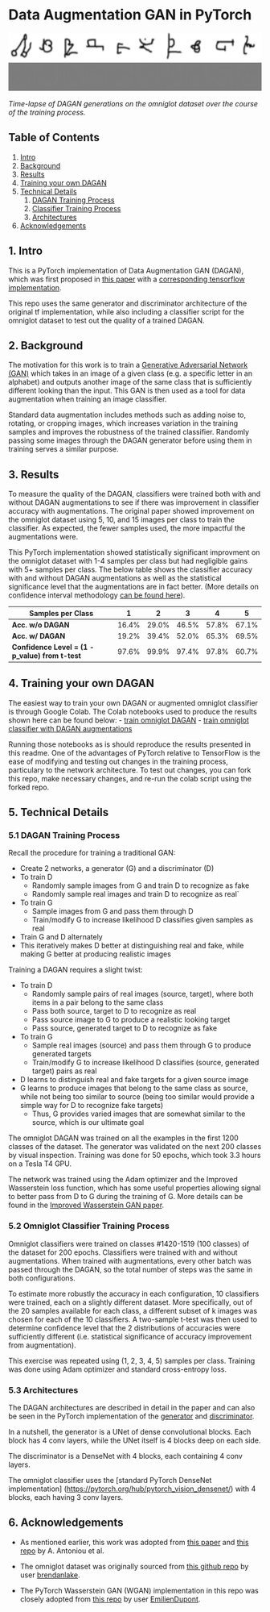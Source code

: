 # Data Augmentation GAN in PyTorch

<img src="resources/dagan_tracking_images.png" width=560 height=56/>
<img src="resources/dagan_training_progress.gif" width=560 height=56/>

<i>Time-lapse of DAGAN generations on the omniglot dataset over the course of the training process.</i>


## Table of Contents
1. [Intro](#intro)
2. [Background](#background)
3. [Results](#results)
4. [Training your own DAGAN](#train)
5. [Technical Details](#details)
	1. [DAGAN Training Process](#dagan_train)
	2. [Classifier Training Process](#classifier_train)
	3. [Architectures](#architectures)
6. [Acknowledgements](#acknowledgements)

## 1. Intro <a name="intro"></a>

This is a PyTorch implementation of Data Augmentation GAN (DAGAN), which was first proposed in [this paper](https://arxiv.org/abs/1711.04340) with a [corresponding tensorflow implementation](https://github.com/AntreasAntoniou/DAGAN).

This repo uses the same generator and discriminator architecture of the original tf implementation, while also including a classifier script for the omniglot dataset to test out the quality of a trained DAGAN.

## 2. Background <a name="background"></a>

The motivation for this work is to train a [Generative Adversarial Network (GAN)](https://en.wikipedia.org/wiki/Generative_adversarial_network) which takes in an image of a given class (e.g. a specific letter in an alphabet) and outputs another image of the same class that is sufficiently different looking than the input. This GAN is then used as a tool for data augmentation when training an image classifier.

Standard data augmentation includes methods such as adding noise to, rotating, or cropping images, which increases variation in the training samples and improves the robustness of the trained classifier. Randomly passing some images through the DAGAN generator before using them in training serves a similar purpose.

## 3. Results <a name="results"></a>

To measure the quality of the DAGAN, classifiers were trained both with and without DAGAN augmentations to see if there was improvement in classifier accuracy with augmentations. The original paper showed improvement on the omniglot dataset using 5, 10, and 15 images per class to train the classifier. As expected, the fewer samples used, the more impactful the augmentations were.

This PyTorch implementation showed statistically significant improvment on the omniglot dataset with 1-4 samples per class but had negligible gains with 5+ samples per class. The below table shows the classifier accuracy with and without DAGAN augmentations as well as the statistical significance level that the augmentations are in fact better. (More details on confidence interval methodology [can be found here](#classifier_train)).


| Samples per Class                            | 1     | 2     | 3     | 4     | 5     |
|----------------------------------------------|-------|-------|-------|-------|-------|
| <b>Acc. w/o DAGAN</b>                               | 16.4% | 29.0% | 46.5% | 57.8% | 67.1% |
| <b>Acc. w/ DAGAN</b>                                | 19.2% | 39.4% | 52.0% | 65.3% | 69.5% |
| <b>Confidence Level = (1 - p_value) from t-test</b> | 97.6% | 99.9% | 97.4% | 97.8% | 60.7% |


## 4. Training your own DAGAN <a name="train"></a>

The easiest way to train your own DAGAN or augmented omniglot classifier is through Google Colab. The Colab notebooks used to produce the results shown here can be found below:
	- [train omniglot DAGAN](https://colab.research.google.com/drive/1U-twOEiguyIgiL6h9H6130tF-O_g-b-u)
	- [train omniglot classifier with DAGAN augmentations](https://colab.research.google.com/drive/1oJggcS6-3x_chbEfahSJCsy19kWBxWeE)

Running those notebooks as is should reproduce the results presented in this readme. One of the advantages of PyTorch relative to TensorFlow is the ease of modifying and testing out changes in the training process, particulary to the network architecture. To test out changes, you can fork this repo, make necessary changes, and re-run the colab script using the forked repo.

## 5. Technical Details <a name="details"></a>

### 5.1 DAGAN Training Process <a name="dagan_train"></a>
Recall the procedure for training a traditional GAN:
  - Create 2 networks, a generator (G) and a discriminator (D)
  - To train D
    - Randomly sample images from G and train D to recognize as fake
    - Randomly sample real images and train D to recognize as real`
  - To train G
    - Sample images from G and pass them through D
    - Train/modify G to increase likelihood D classifies given samples as real
  - Train G and D alternately
  - This iteratively makes D better at distinguishing real and fake, while making G better at producing realistic images

Training a DAGAN requires a slight twist:
  - To train D
    - Randomly sample pairs of real images (source, target), where both items in a pair belong to the same class
    - Pass both source, target to D to recognize as real
    - Pass source image to G to produce a realistic looking target
    - Pass source, generated target to D to recognize as fake
  - To train G
    - Sample real images (source) and pass them through G to produce generated targets
    - Train/modify G to increase likelihood D classifies (source, generated target) pairs as real
  - D learns to distinguish real and fake targets for a given source image
  - G learns to produce images that belong to the same class as source, while not being too similar to source (being too similar would provide a simple way for D to recognize fake targets)
	- Thus, G provides varied images that are somewhat similar to the source, which is our ultimate goal

The omniglot DAGAN was trained on all the examples in the first 1200 classes of the dataset. The generator was validated on the next 200 classes by visual inspection. Training was done for 50 epochs, which took 3.3 hours on a Tesla T4 GPU.

The network was trained using the Adam optimizer and the Improved Wasserstein loss function, which has some useful properties allowing signal to better pass from D to G during the training of G. More details can be found in the [Improved Wasserstein GAN paper](https://arxiv.org/abs/1704.00028).

### 5.2 Omniglot Classifier Training Process <a name="classifier_train"></a>

Omniglot classifiers were trained on classes #1420-1519 (100 classes) of the dataset for 200 epochs. Classifiers were trained with and without augmentations. When trained with augmentations, every other batch was passed through the DAGAN, so the total number of steps was the same in both configurations.

To estimate more robustly the accuracy in each configuration, 10 classifiers were trained, each on a slightly different dataset. More specifically, out of the 20 samples available for each class, a different subset of k images was chosen for each of the 10 classifiers. A two-sample t-test was then used to determine confidence level that the 2 distributions of accuracies were sufficiently different (i.e. statistical significance of accuracy improvement from augmentation).

This exercise was repeated using (1, 2, 3, 4, 5) samples per class. Training was done using Adam optimizer and standard cross-entropy loss.

### 5.3 Architectures <a name="architectures"></a>

The DAGAN architectures are described in detail in the paper and can also be seen in the PyTorch implementation of the [generator](https://github.com/amurthy1/dagan_torch/blob/master/generator.py) and [discriminator](https://github.com/amurthy1/dagan_torch/blob/master/discriminator.py).

In a nutshell, the generator is a UNet of dense convolutional blocks. Each block has 4 conv layers, while the UNet itself is 4 blocks deep on each side.

The discriminator is a DenseNet with 4 blocks, each containing 4 conv layers.

The omniglot classifier uses the [standard PyTorch DenseNet implementation] (https://pytorch.org/hub/pytorch_vision_densenet/) with 4 blocks, each having 3 conv layers.


## 6. Acknowledgements <a name="acknowledgements"></a>

- As mentioned earlier, this work was adopted from [this paper](https://arxiv.org/abs/1711.04340) and [this repo](https://github.com/AntreasAntoniou/DAGAN) by A. Antoniou et al.

- The omniglot dataset was originally sourced from [this github repo](https://github.com/brendenlake/omniglot/) by user [brendanlake](https://github.com/brendenlake).

- The PyTorch Wasserstein GAN (WGAN) implementation in this repo was closely adopted from [this repo](https://github.com/EmilienDupont/wgan-gp) by user [EmilienDupont](https://github.com/EmilienDupont/).



